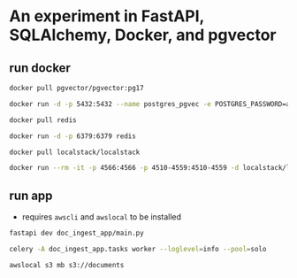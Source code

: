 # An experiment in FastAPI, SQLAlchemy, Docker, and pgvector

## run docker

```bash
docker pull pgvector/pgvector:pg17

docker run -d -p 5432:5432 --name postgres_pgvec -e POSTGRES_PASSWORD=admin pgvector/pgvector:pg17

docker pull redis 

docker run -d -p 6379:6379 redis  

docker pull localstack/localstack

docker run --rm -it -p 4566:4566 -p 4510-4559:4510-4559 -d localstack/localstack
```

## run app

- requires `awscli` and `awslocal` to be installed

```bash
fastapi dev doc_ingest_app/main.py     

celery -A doc_ingest_app.tasks worker --loglevel=info --pool=solo

awslocal s3 mb s3://documents 

```
